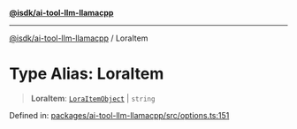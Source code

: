 [**@isdk/ai-tool-llm-llamacpp**](../README.md)

***

[@isdk/ai-tool-llm-llamacpp](../globals.md) / LoraItem

# Type Alias: LoraItem

> **LoraItem**: [`LoraItemObject`](../interfaces/LoraItemObject.md) \| `string`

Defined in: [packages/ai-tool-llm-llamacpp/src/options.ts:151](https://github.com/isdk/ai-tool-llm-llamacpp.js/blob/ca923ecb2e8ca4c64dcab7f085c92fb099fbd048/src/options.ts#L151)
